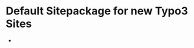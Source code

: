 Default Sitepackage for new Typo3 Sites 
==============================================================

- 
